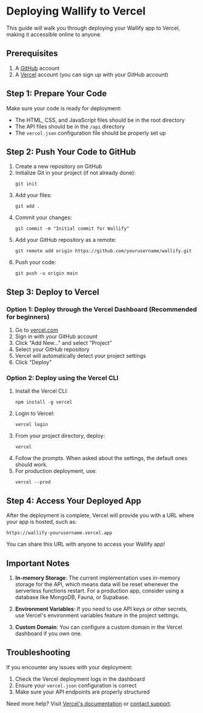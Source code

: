 # Deploying Wallify to Vercel

This guide will walk you through deploying your Wallify app to Vercel, making it accessible online to anyone.

## Prerequisites

1. A [GitHub](https://github.com) account
2. A [Vercel](https://vercel.com) account (you can sign up with your GitHub account)

## Step 1: Prepare Your Code

Make sure your code is ready for deployment:

- The HTML, CSS, and JavaScript files should be in the root directory
- The API files should be in the `/api` directory
- The `vercel.json` configuration file should be properly set up

## Step 2: Push Your Code to GitHub

1. Create a new repository on GitHub
2. Initialize Git in your project (if not already done):
   ```
   git init
   ```
3. Add your files:
   ```
   git add .
   ```
4. Commit your changes:
   ```
   git commit -m "Initial commit for Wallify"
   ```
5. Add your GitHub repository as a remote:
   ```
   git remote add origin https://github.com/yourusername/wallify.git
   ```
6. Push your code:
   ```
   git push -u origin main
   ```

## Step 3: Deploy to Vercel

### Option 1: Deploy through the Vercel Dashboard (Recommended for beginners)

1. Go to [vercel.com](https://vercel.com)
2. Sign in with your GitHub account
3. Click "Add New..." and select "Project"
4. Select your GitHub repository
5. Vercel will automatically detect your project settings
6. Click "Deploy"

### Option 2: Deploy using the Vercel CLI

1. Install the Vercel CLI:
   ```
   npm install -g vercel
   ```
2. Login to Vercel:
   ```
   vercel login
   ```
3. From your project directory, deploy:
   ```
   vercel
   ```
4. Follow the prompts. When asked about the settings, the default ones should work.
5. For production deployment, use:
   ```
   vercel --prod
   ```

## Step 4: Access Your Deployed App

After the deployment is complete, Vercel will provide you with a URL where your app is hosted, such as:
```
https://wallify-yourusername.vercel.app
```

You can share this URL with anyone to access your Wallify app!

## Important Notes

1. **In-memory Storage**: The current implementation uses in-memory storage for the API, which means data will be reset whenever the serverless functions restart. For a production app, consider using a database like MongoDB, Fauna, or Supabase.

2. **Environment Variables**: If you need to use API keys or other secrets, use Vercel's environment variables feature in the project settings.

3. **Custom Domain**: You can configure a custom domain in the Vercel dashboard if you own one.

## Troubleshooting

If you encounter any issues with your deployment:

1. Check the Vercel deployment logs in the dashboard
2. Ensure your `vercel.json` configuration is correct
3. Make sure your API endpoints are properly structured

Need more help? Visit [Vercel's documentation](https://vercel.com/docs) or [contact support](https://vercel.com/help). 